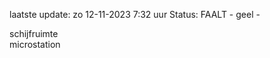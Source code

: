 laatste update: 
zo 12-11-2023  7:32   uur 
Status: FAALT - geel - 
<div class="service Y">schijfruimte</div><div class="service Y">microstation</div>
